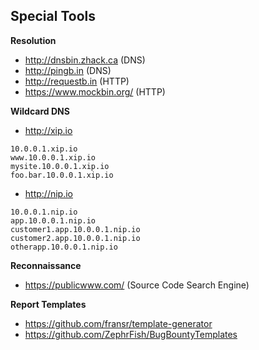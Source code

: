 ## Special Tools

**Resolution**

- http://dnsbin.zhack.ca (DNS)
- http://pingb.in (DNS)
- http://requestb.in (HTTP)
- https://www.mockbin.org/ (HTTP)

**Wildcard DNS**

- http://xip.io

```
10.0.0.1.xip.io
www.10.0.0.1.xip.io
mysite.10.0.0.1.xip.io
foo.bar.10.0.0.1.xip.io
```

- http://nip.io

```
10.0.0.1.nip.io
app.10.0.0.1.nip.io
customer1.app.10.0.0.1.nip.io
customer2.app.10.0.0.1.nip.io
otherapp.10.0.0.1.nip.io
```

**Reconnaissance**

- https://publicwww.com/ (Source Code Search Engine)

**Report Templates**

- https://github.com/fransr/template-generator
- https://github.com/ZephrFish/BugBountyTemplates
